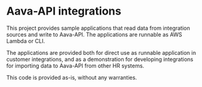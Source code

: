 # Aava-API integrations
This project provides sample applications that read data from integration sources and write to Aava-API. The applications are runnable as AWS Lambda or CLI.

The applications are provided both for direct use as runnable application in customer integrations, and as a demonstration for developing integrations for importing data to Aava-API from other HR systems.

This code is provided as-is, without any warranties.
